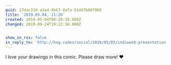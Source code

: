 ```yaml
---
guid: 27dac31d-a3ad-4b67-8afa-51dd7b88f066
title: '2019.05.04, 11:20'
created: 2019-05-04T09:20:39.000Z
changed: 2019-09-24T19:22:50.000Z


show_in_rss: false
in_reply_to: 'http://hag.codes/social/2019/05/03/indieweb-presentation.html'
---
```


I love your drawings in this comic. Please draw more! ❤️

